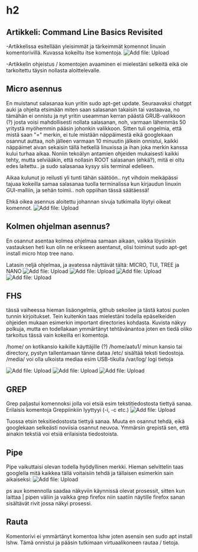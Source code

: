 # h2

## Artikkeli: Command Line Basics Revisited
-Artikkelissa esitellään yleisimmät ja tärkeimmät komennot linuxin komentorivillä. Kuvassa kokeiltu itse komentoja.
 ![Add file: Upload](komentorivi.png)

-Artikkelin ohjeistus / komentojen avaaminen ei mielestäni selkeitä eikä ole tarkoitettu täysin nollasta aloittelevalle.

 ## Micro asennus

En muistanut salasanaa kun yritin sudo apt-get update. Seuraavaksi chatgpt auki ja ohjeita etsimään miten saan salasanan takaisin tai vastaavaa, no tämähän ei onnistu ja nyt yritin useamman kerran päästä GRUB-valikkoon (?) josta voisi mahdollisesti nollata salasanan, noh, varmaan lähemmäs 50 yritystä myöhemmin pääsin johonkin valikkoon. Sitten tuli ongelmia, että mistä saan "=" merkin, ei tule mistään näppäimestä eikä googlekaan osannut auttaa, noh jälleen varmaan 10 minuutin jälkein onnistui, kaikki näppäimet aivan sekaisin tällä hetkellä linuxissa ja ihan joka merkin kanssa kului turhaa aikaa. Noniin tekoälyn antamien ohjeiden mukaisesti kaikki tehty, mutta selviääkin, että nollasin ROOT salasanan (ehkä?), mitä ei oltu edes laitettu.. ja sudo salasanaa kysyy siis terminal edelleen.

Aikaa kulunut jo reilusti yli tunti tähän säätöön.. nyt vihdoin meikäpässi tajuaa kokeilla samaa salasanaa tuolla terminalissa kun kirjaudun linuxin GUI-malliin, ja sehän toimii.. noh oppiihan tässä säätäessä!

Ehkä oikea asennus aloitettu johannan sivuja tutkimalla löytyi oikeat komennot.
 ![Add file: Upload](update.png)

## Kolmen ohjelman asennus?

En osannut asentaa kolmea ohjelmaa samaan aikaan, vaikka löysinkin vastauksen heti kun olin ne erikseen asentanut, olisi toiminut sudo apt-get install micro htop tree nano.

Latasin neljä ohjelmaa, ja avatessa näyttävät tältä: MICRO, TUI, TREE ja NANO
 ![Add file: Upload](Micro.png)
  ![Add file: Upload](TUI.png)
   ![Add file: Upload](tree.png)
    ![Add file: Upload](nano.png)

## FHS

tässä vaiheessa hieman lisäongelmia, github sekoilee ja tästä katosi puolen tunnin kirjoitukset. Tein kuitenkin taas mielestäni todella epäselkeiden ohjeiden mukaan esimerkin important directories kohdasta. Kuvista näkyy polkuja, mutta en todellakaan ymmärtänyt tehtävänantoa joten en tiedä oliko tarkoitus tässä vain kokeilla eri komentoja. 

/home/ on kotikansio kaikille käyttäjille (?)
/home/aatu1/ minun kansio tai directory, pystyn tallentamaan tänne dataa
/etc/ sisältää teksti tiedostoja.
/media/ voi olla ulkoista mediaa esim USB-tikulla
/var/log/ logi tietoja

 ![Add file: Upload](teht4.png)
  ![Add file: Upload](teht6.png)
   ![Add file: Upload](teht7.png)

## GREP

Grep paljastui komennoksi jolla voi etsiä esim tekstitiedostosta tiettyä sanaa. Erilaisis komentoja Greppiinkiin lyyttyyi (-i, -c etc.)
 ![Add file: Upload](grep.png)

 Tuossa etsin teksitiedostosta tiettyä sanaa. Muuta en osannut tehdä, eikä googlekaan selkeästi noviisia osannut neuvoa. Ymmärsin grepistä sen, että ainakin tekstiä voi etsiä erilaisista tiedostoista.

## Pipe

Pipe vaikuttaisi olevan todella hyödyllinen merkki. Hieman selvittelin taas googlella mitä kaikkea tällä voitaisiin tehdä ja tällaisen esimerkin sain aikaiseksi:
 ![Add file: Upload](pipe.png)

ps aux komennolla saadaa näkyviin käynnissä olevat prosessit, sitten kun laittaa | pipen väliin ja vaikka grep firefox niin saatiin näytille firefox sanan sisältävät rivit jossa näkyi prosessi. 

## Rauta

Komentorivi ei ymmärtänyt komentoa lshw joten asensin sen sudo apt install lshw. Tämä onnistui ja pääsin tutkimaan virtuaalikoneen rautaa / tietoja.






